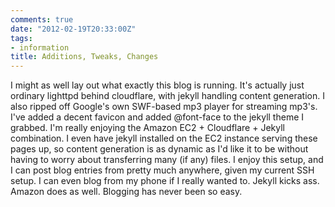 ```yaml
---
comments: true
date: "2012-02-19T20:33:00Z"
tags:
- information
title: Additions, Tweaks, Changes
---
```


I might as well lay out what exactly this blog is running. It's actually just
ordinary lighttpd behind cloudflare, with jekyll handling content generation. I
also ripped off Google's own SWF-based mp3 player for streaming mp3's. I've
added a decent favicon and added @font-face to the jekyll theme I grabbed. I'm
really enjoying the Amazon EC2 + Cloudflare + Jekyll combination. I even have
jekyll installed on the EC2 instance serving these pages up, so content
generation is as dynamic as I'd like it to be without having to worry about
transferring many (if any) files. I enjoy this setup, and I can post blog
entries from pretty much anywhere, given my current SSH setup. I can even blog
from my phone if I really wanted to. Jekyll kicks ass. Amazon does as well.
Blogging has never been so easy.
